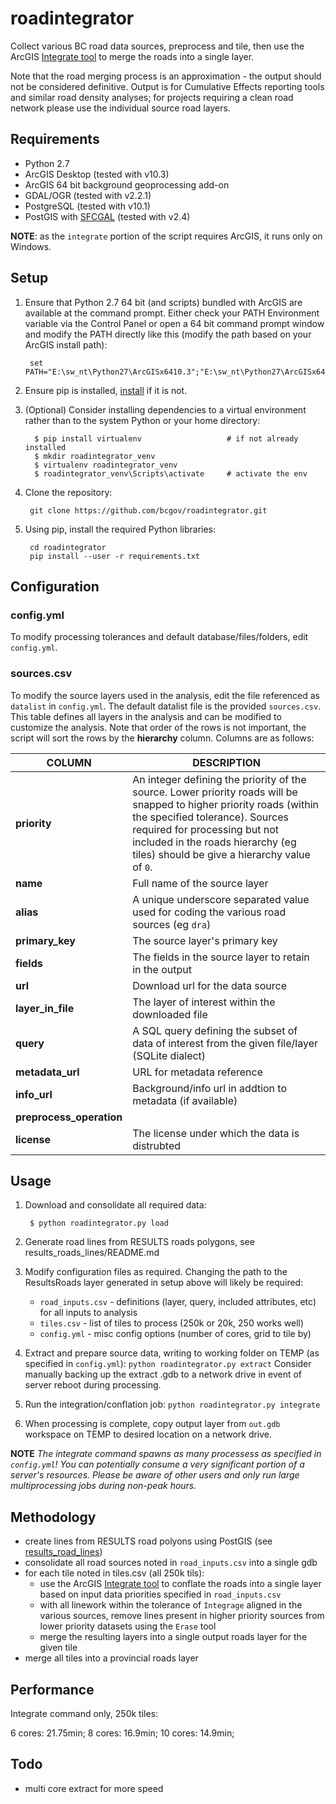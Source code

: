 # roadintegrator

Collect various BC road data sources, preprocess and tile, then use the ArcGIS [Integrate tool](http://resources.arcgis.com/en/help/main/10.2/index.html#//00170000002s000000) to merge the roads into a single layer.

Note that the road merging process is an approximation - the output should not be considered definitive. Output is for Cumulative Effects reporting tools and similar road density analyses; for projects requiring a clean road network please use the individual source road layers.

## Requirements

- Python 2.7
- ArcGIS Desktop (tested with v10.3)
- ArcGIS 64 bit background geoprocessing add-on
- GDAL/OGR (tested with v2.2.1)
- PostgreSQL (tested with v10.1)
- PostGIS with [SFCGAL](http://postgis.net/2015/10/25/postgis_sfcgal_extension/) (tested with v2.4)

**NOTE**: as the `integrate` portion of the script requires ArcGIS, it runs only on Windows.

## Setup

1. Ensure that Python 2.7 64 bit (and scripts) bundled with ArcGIS are available at the command prompt. Either check your PATH Environment variable via the Control Panel or open a 64 bit command prompt window and modify the PATH directly like this (modify the path based on your ArcGIS install path):

        set PATH="E:\sw_nt\Python27\ArcGISx6410.3";"E:\sw_nt\Python27\ArcGISx6410.3\Scripts";%PATH%

2. Ensure pip is installed, [install]((https://pip.pypa.io/en/stable/installing/)) if it is not.

3. (Optional) Consider installing dependencies to a virtual environment rather than to the system Python or your home directory:

         $ pip install virtualenv                   # if not already installed
         $ mkdir roadintegrator_venv
         $ virtualenv roadintegrator_venv
         $ roadintegrator_venv\Scripts\activate     # activate the env

4. Clone the repository:  
        
        git clone https://github.com/bcgov/roadintegrator.git

5. Using pip, install the required Python libraries:  
        
        cd roadintegrator
        pip install --user -r requirements.txt
        

## Configuration

### config.yml
To modify processing tolerances and default database/files/folders, edit `config.yml`. 

### sources.csv
To modify the source layers used in the analysis, edit the file referenced as `datalist` in `config.yml`. The default datalist file is the provided `sources.csv`. This table defines all layers in the analysis and can be modified to customize the analysis. Note that order of the rows is not important, the script will sort the rows by the **hierarchy** column. Columns are as follows:

| COLUMN                 | DESCRIPTION                                                                                                                                                                            | 
|------------------------|----------------------------------------------------------------------------------------------------------------------------------------------------------------------------------------| 
| **priority**              | An integer defining the priority of the source. Lower priority roads will be snapped to higher priority roads (within the specified tolerance). Sources required for processing but not included in the roads hierarchy (eg tiles) should be give a hierarchy value of `0`. 
| **name**                   | Full name of the source layer 
| **alias**                  | A unique underscore separated value used for coding the various road sources (eg `dra`)
|**primary_key**             | The source layer's primary key
| **fields**                 | The fields in the source layer to retain in the output
| **url**                    | Download url for the data source
| **layer_in_file**          | The layer of interest within the downloaded file
| **query**                  | A SQL query defining the subset of data of interest from the given file/layer (SQLite dialect)
| **metadata_url**           | URL for metadata reference
| **info_url**               | Background/info url in addtion to metadata (if available)
| **preprocess_operation**   |
| **license**                | The license under which the data is distrubted


## Usage

1. Download and consolidate all required data:
    
        $ python roadintegrator.py load

2. Generate road lines from RESULTS roads polygons, see results_roads_lines/README.md

2. Modify configuration files as required. Changing the path to the ResultsRoads layer generated in setup above will likely be required:
    - `road_inputs.csv` - definitions (layer, query, included attributes, etc) for all inputs to analysis
    - `tiles.csv` - list of tiles to process (250k or 20k, 250 works well)
    - `config.yml` - misc config options (number of cores, grid to tile by)

3. Extract and prepare source data, writing to working folder on TEMP (as specified in `config.yml`):
`python roadintegrator.py extract`
Consider manually backing up the extract .gdb to a network drive in event of server reboot during processing.

4. Run the integration/conflation job:
`python roadintegrator.py integrate`

5. When processing is complete, copy output layer from `out.gdb` workspace on TEMP to desired location on a network drive.

**NOTE** *The integrate command spawns as many processess as specified in `config.yml`! You can potentially consume a very significant portion of a server's resources. Please be aware of other users and only run large multiprocessing jobs during non-peak hours.*

## Methodology

- create lines from RESULTS road polyons using PostGIS (see [results_road_lines](results_road_lines))
- consolidate all road sources noted in `road_inputs.csv` into a single gdb
- for each tile noted in tiles.csv (all 250k tils):
    + use the ArcGIS [Integrate tool](http://resources.arcgis.com/en/help/main/10.2/index.html#//00170000002s000000) to conflate the roads into a single layer based on input data priorities specified in `road_inputs.csv`
    + with all linework within the tolerance of `Integrage` aligned in the various sources, remove lines present in higher priority sources from lower priority datasets using the `Erase` tool
    + merge the resulting layers into a single output roads layer for the given tile
- merge all tiles into a provincial roads layer

## Performance

Integrate command only, 250k tiles:

6 cores: 21.75min;
8 cores: 16.9min;
10 cores: 14.9min;

## Todo

- multi core extract for more speed

